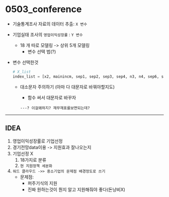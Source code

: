 # 0503_conference

- 기술통계조사 자료의 데이터 추출: `X 변수`

- 기업실태 조사의 `영업이익성장률`  :  `Y 변수` 

  - 18 개 따로 모델링 -> 상위 5개 모델링
    - 변수 선택 법(?)

- 변수 선택한것

  ```python
  # X_list
  index_list = [x2, mainincm, sep1, sep2, sep3, sep4, n3, n4, sep6, sep6n, sep7, sep8, sep9, sep10, c1s0, CN1, CN2,  
  ```

  - 대소문자 주의하기 (아마 다 대문자로 바꿔야할지도)

    - 함수 써서 대문자로 바꾸자

    `---? 이걸왜하지? 재무재표를보면되는데?`

----------------------------------

## IDEA

1. 영업이익성장률로 기업선정
2. 경기전망data이용 -> 지원효과 잘나오는지
3. 기업선정 X 
   1. 18가지로 분류
   2. `현 지원정책 세분화`
4. `워드 클라우드 ->> 중소기업의 문제점 배경정도로 쓰기`
   - 문제점:
     - 퍼주기식의 지원
     - 진짜 원하는것이 뭔지 알고 지원해줘야 좋다(돈낭비X)